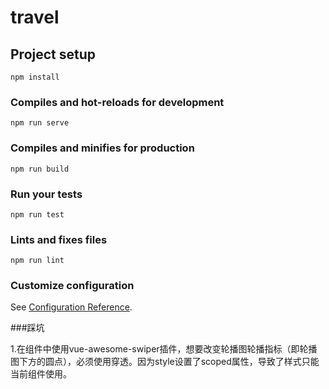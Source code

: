# travel

## Project setup
```
npm install
```

### Compiles and hot-reloads for development
```
npm run serve
```

### Compiles and minifies for production
```
npm run build
```

### Run your tests
```
npm run test
```

### Lints and fixes files
```
npm run lint
```

### Customize configuration
See [Configuration Reference](https://cli.vuejs.org/config/).

###踩坑

1.在组件中使用vue-awesome-swiper插件，想要改变轮播图轮播指标（即轮播图下方的圆点），必须使用穿透。因为style设置了scoped属性，导致了样式只能当前组件使用。
<style scoped lang="less">
    外层 /deep/ 第三方组件 {
        样式
    }
    }
</style>
